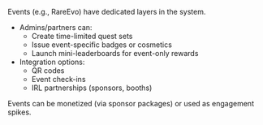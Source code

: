Events (e.g., RareEvo) have dedicated layers in the system.

- Admins/partners can:
  - Create time-limited quest sets
  - Issue event-specific badges or cosmetics
  - Launch mini-leaderboards for event-only rewards
- Integration options:
  - QR codes
  - Event check-ins
  - IRL partnerships (sponsors, booths)

Events can be monetized (via sponsor packages) or used as engagement spikes.